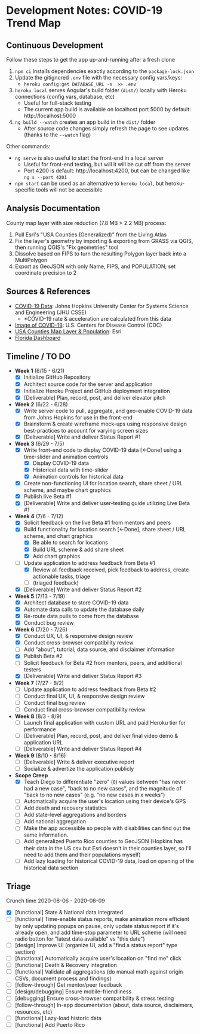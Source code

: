 
# Development Notes: COVID-19 Trend Map

## Continuous Development

Follow these steps to get the app up-and-running after a fresh clone

1. `npm ci` Installs dependencies exactly according to the `package-lock.json`
2. Update the gitignored `.env` file with the necessary config vars/keys:
   - `heroku config:get DATABASE_URL -s  >> .env`
3. `heroku local` serves Angular's build folder (`dist/`) locally with Heroku connections (config vars, database, etc)
   - Useful for full-stack testing
   - The current app build is available on localhost port 5000 by default: http://localhost:5000
4. `ng build --watch` creates an app build in the `dist/` folder
   - After source code changes simply refresh the page to see updates (thanks to the `--watch` flag)

Other commands:

- `ng serve` is also useful to start the front-end in a local server
  - Useful for front-end testing, but will it will be cut off from the server
  - Port 4200 is default: http://localhost:4200, but can be changed like `ng s --port 4201`
- `npm start` can be used as an alternative to `heroku local`, but heroku-specific tools will not be accessible

## Analysis Documentation

County map layer with size reduction (7.8 MB > 2.2 MB) process:

  1. Pull Esri's "USA Counties (Generalized)" from the Living Atlas
  2. Fix the layer's geometry by importing & exporting from GRASS via QGIS, then running QGIS's "Fix geometries" tool
  3. Dissolve based on FIPS to turn the resulting Polygon layer back into a MultiPolygon
  4. Export as GeoJSON with only Name, FIPS, and POPULATION; set coordinate precision to 2

## Sources & References

- [COVID-19 Data](https://github.com/CSSEGISandData/COVID-19): Johns Hopkins University Center for Systems Science and Engineering (JHU CSSE)
  - *COVID-19 rate & acceleration are calculated from this data
- [Image of COVID-19](https://phil.cdc.gov/Details.aspx?pid=23312): U.S. Centers for Disease Control (CDC)
- [USA Counties Map Layer & Population](https://www.arcgis.com/home/item.html?id=7566e0221e5646f99ea249a197116605): Esri
- [Florida Dashboard](https://floridacovidaction.com)

## Timeline / TO DO

- **Week 1** (6/15 - 6/21)
  - [x] Initialize GitHub Repository
  - [x] Architect source code for the server and application
  - [x] Initialize Heroku Project and GitHub deployment integration
  - [x] [Deliverable] Plan, record, post, and deliver elevator pitch

- **Week 2** (6/22 - 6/28)
  - [x] Write server code to pull, aggregate, and geo-enable COVID-19 data from Johns Hopkins for use in the front-end
  - [x] Brainstorm & create wireframe mock-ups using responsive design best-practices to account for varying screen sizes
  - [x] [Deliverable] Write and deliver Status Report #1

- **Week 3** (6/29 - 7/5)
  - [x] Write front-end code to display COVID-19 data [<-Done] using a time-slider and animation controls
    - [x] Display COVID-19 data
    - [x] Historical data with time-slider
    - [x] Animation controls for historical data
  - [x] Create non-functioning UI for location search, share sheet / URL scheme, and maybe chart graphics
  - [x] Publish live Beta #1
  - [x] [Deliverable] Write and deliver user-testing guide utilizing Live Beta #1

- **Week 4** (7/6 - 7/12)
  - [x] Solicit feedback on the live Beta #1 from mentors and peers
  - [x] Build functionality for location search [<-Done], share sheet / URL scheme, and chart graphics
    - [x] Be able to search for locations
    - [x] Build URL scheme & add share sheet
    - [x] Add chart graphics
  - [ ] Update application to address feedback from Beta #1
    - [x] Review all feedback received, pick feedback to address, create actionable tasks, triage
    - [ ] (triaged feedback)
  - [x] [Deliverable] Write and deliver Status Report #2

- **Week 5** (7/13 - 7/19)
  - [x] Architect database to store COVID-19 data
  - [x] Automate data calls to update the database daily
  - [x] Re-route data pulls to come from the database
  - [x] Conduct bug review

- **Week 6** (7/20 - 7/26)
  - [x] Conduct UX, UI, & responsive design review
  - [x] Conduct cross-browser compatibility review
  - [ ] Add "about", tutorial, data source, and disclaimer information
  - [x] Publish Beta #2
  - [ ] Solicit feedback for Beta #2 from mentors, peers, and additional testers
  - [x] [Deliverable] Write and deliver Status Report #3

- **Week 7** (7/27 - 8/2)
  - [ ] Update application to address feedback from Beta #2
  - [ ] Conduct final UX, UI, & responsive design review
  - [ ] Conduct final bug review
  - [ ] Conduct final cross-browser compatibility review

- **Week 8** (8/3 - 8/9)
  - [ ] Launch final application with custom URL and paid Heroku tier for performance
  - [ ] [Deliverable] Plan, record, post, and deliver final video demo & application URL
  - [ ] [Deliverable] Write and deliver Status Report #4

- **Week 9** (8/10 - 8/16)
  - [ ] [Deliverable] Write & deliver executive report
  - [ ] Socialize & advertize the application publicly

- **Scope Creep**
  - [x] Teach Diego to differentiate "zero" (`0`) values between "has never had a new case", "back to no new cases", and the magnitude of "back to no new cases" (e.g. "no new cases in x weeks")
  - [ ] Automatically acquire the user's location using their device's GPS
  - [ ] Add death and recovery statistics
  - [ ] Add state-level aggregations and borders
  - [ ] Add national aggregation
  - [ ] Make the app accessible so people with disabilities can find out the same information.
  - [ ] Add generalized Puerto Rico counties to GeoJSON (Hopkins has their data in the US csv but Esri doesn't in their counties layer, so I'll need to add them and their populations myself)
  - [ ] Add lazy loading for historical COVID-19 data, load on opening of the historical data section

## Triage

Crunch time 2020-08-06 - 2020-08-09

- [x] [functional] State & National data integrated
- [ ] [functional] Time-enable status reports, make animation more efficient by only updating popups on pause, only update status report if it's already open, and add time-stop parameter to URL scheme (will need radio button for "latest data available" vs "this date")
- [ ] [design] Improve UI (organize UI, add a "find a status report" type section)
- [ ] [functional] Automatically acquire user's location on "find me" click
- [ ] [functional] Death & Recovery integration
- [ ] [functional] Validate all aggregations (do manual math against origin CSVs, document process and findings)
- [ ] [follow-through] Get mentor/peer feedback
- [ ] [design/debugging] Ensure mobile-friendliness
- [ ] [debugging] Ensure cross-browser compatibility & stress testing
- [ ] [follow-through] In-app documentation (about, data source, disclaimers, resources, etc)
- [ ] [functional] Lazy-load historic data
- [ ] [functional] Add Puerto Rico
